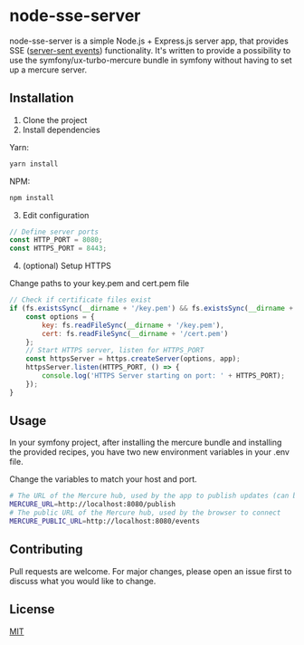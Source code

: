# node-sse-server

node-sse-server is a simple Node.js + Express.js server app, that provides SSE ([server-sent events](https://developer.mozilla.org/en-US/docs/Web/API/Server-sent_events/Using_server-sent_events)) functionality. It's written to provide a possibility to use the symfony/ux-turbo-mercure bundle in symfony without having to set up a mercure server.

## Installation

1. Clone the project
2. Install dependencies

Yarn:
```bash
yarn install
```
NPM:
```bash
npm install
```
3. Edit configuration

```javascript
// Define server ports
const HTTP_PORT = 8080;
const HTTPS_PORT = 8443;
```

4. (optional) Setup HTTPS

Change paths to your key.pem and cert.pem file
```javascript
// Check if certificate files exist
if (fs.existsSync(__dirname + '/key.pem') && fs.existsSync(__dirname + '/cert.pem')) {
    const options = {
        key: fs.readFileSync(__dirname + '/key.pem'),
        cert: fs.readFileSync(__dirname + '/cert.pem')
    };
    // Start HTTPS server, listen for HTTPS_PORT
    const httpsServer = https.createServer(options, app);
    httpsServer.listen(HTTPS_PORT, () => {
        console.log('HTTPS Server starting on port: ' + HTTPS_PORT);
    });
}
```

## Usage

In your symfony project, after installing the mercure bundle and installing the provided recipes, you have two new environment variables in your .env file.

Change the variables to match your host and port.

```bash
# The URL of the Mercure hub, used by the app to publish updates (can be a local URL)
MERCURE_URL=http://localhost:8080/publish
# The public URL of the Mercure hub, used by the browser to connect
MERCURE_PUBLIC_URL=http://localhost:8080/events
```

## Contributing
Pull requests are welcome. For major changes, please open an issue first to discuss what you would like to change.

## License
[MIT](https://choosealicense.com/licenses/mit/)
